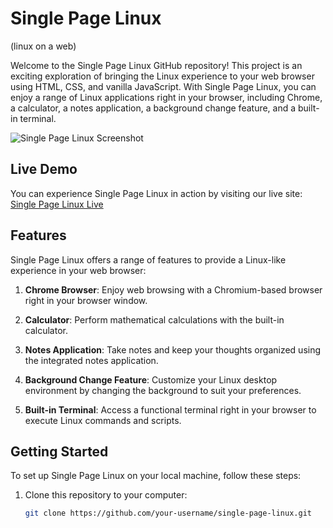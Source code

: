 # Single Page Linux
(linux on a web)

Welcome to the Single Page Linux GitHub repository! This project is an exciting exploration of bringing the Linux experience to your web browser using HTML, CSS, and vanilla JavaScript. With Single Page Linux, you can enjoy a range of Linux applications right in your browser, including Chrome, a calculator, a notes application, a background change feature, and a built-in terminal.

![Single Page Linux Screenshot](https://github.com/rishisy/SPL/blob/main/Screenshot%202023-11-02%20at%2020.11.44.png)

## Live Demo

You can experience Single Page Linux in action by visiting our live site: [Single Page Linux Live](https://singlepagelinux.vercel.app/)

## Features

Single Page Linux offers a range of features to provide a Linux-like experience in your web browser:

1. **Chrome Browser**: Enjoy web browsing with a Chromium-based browser right in your browser window.

2. **Calculator**: Perform mathematical calculations with the built-in calculator.

3. **Notes Application**: Take notes and keep your thoughts organized using the integrated notes application.

4. **Background Change Feature**: Customize your Linux desktop environment by changing the background to suit your preferences.

5. **Built-in Terminal**: Access a functional terminal right in your browser to execute Linux commands and scripts.

## Getting Started

To set up Single Page Linux on your local machine, follow these steps:

1. Clone this repository to your computer:

   ```bash
   git clone https://github.com/your-username/single-page-linux.git
